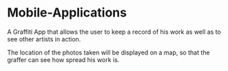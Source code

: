 # Mobile-Applications
A Graffiti App that allows the user to keep a record of his work as well as to see other artists in action.

The location of the photos taken will be displayed on a map, so that the graffer can see how spread his work is.
